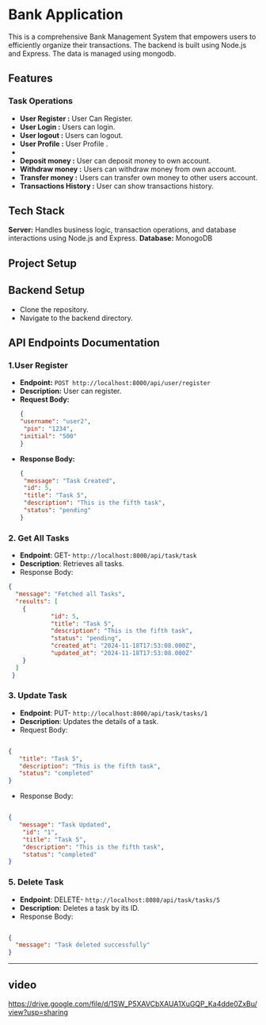 # Bank Application

This is a comprehensive Bank Management System that empowers users to efficiently organize their transactions. The backend is built using Node.js and Express. The data is managed using mongodb.

## Features 

### Task Operations 

- **User Register  :** User Can Register.
- **User Login :** Users can login.
- **User logout :** Users can logout.
- **User Profile  :** User Profile .
- 
- **Deposit money  :** User can deposit money to own account.
- **Withdraw money :** Users can withdraw money from own account.
- **Transfer money :** Users can transfer own money to other users account.
- **Transactions History  :** User can show transactions history.


## Tech Stack 
**Server:** Handles business logic, transaction operations, and database interactions using Node.js and Express.
**Database:** MonogoDB


## Project Setup
## Backend Setup
- Clone the repository.
- Navigate to the backend directory.



## API Endpoints Documentation

### 1.User Register

- **Endpoint:** `POST http://localhost:8000/api/user/register`
- **Description:** User can register.
- **Request Body:**
  ```json
  {
  "username": "user2",
   "pin": "1234",
  "initial": "500"
  }

 - **Response Body:**
   ```json
   {
    "message": "Task Created",
    "id": 5,
    "title": "Task 5",
    "description": "This is the fifth task",
    "status": "pending"
   }


### 2. Get All Tasks
- **Endpoint**: GET- `http://localhost:8000/api/task/task`
- **Description**: Retrieves all tasks.
- Response Body:
```json
{
  "message": "Fetched all Tasks",
  "results": [
    {
            "id": 5,
            "title": "Task 5",
            "description": "This is the fifth task",
            "status": "pending",
            "created_at": "2024-11-18T17:53:08.000Z",
            "updated_at": "2024-11-18T17:53:08.000Z"
    }
  ]
 }


```
### 3. Update Task
- **Endpoint**: PUT- `http://localhost:8000/api/task/tasks/1`
- **Description**: Updates the details of a task.
- Request Body:
```json

{
   "title": "Task 5",
   "description": "This is the fifth task",
   "status": "completed"
}
```
- Response Body:
```json

{
   "message": "Task Updated",
    "id": "1",
    "title": "Task 5",
    "description": "This is the fifth task",
    "status": "completed"
}

```

### 5. Delete Task
- **Endpoint**: DELETE- `http://localhost:8080/api/task/tasks/5`
- **Description**: Deletes a task by its ID.
- Response Body:
```json

{
  "message": "Task deleted successfully"
}

```
---------------------------------------------------------------------------------------
## video
https://drive.google.com/file/d/1SW_P5XAVCbXAUA1XuGQP_Ka4dde0ZxBu/view?usp=sharing
